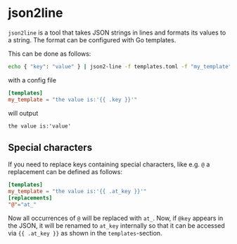# json2line

`json2line` is a tool that takes JSON strings in lines and formats its values to a string.
The format can be configured with Go templates.

This can be done as follows:

```bash
echo { "key": "value" } | json2-line -f templates.toml -f "my_template"
```

with a config file

```toml
[templates]
my_template = "the value is:'{{ .key }}'"
```

will output

```
the value is:'value'
```

## Special characters

If you need to replace keys containing special characters, like e.g. `@` a replacement can be defined
as follows:

```toml
[templates]
my_template = "the value is:'{{ .at_key }}'"
[replacements]
"@"="at_"
```

Now all occurrences of `@` will be replaced with `at_`. Now, if `@key` appears in the JSON, it will
be renamed to `at_key` internally so that it can be accessed via `{{ .at_key }}` as shown in the
`templates`-section.
